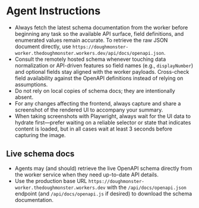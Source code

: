 # Agent Instructions
- Always fetch the latest schema documentation from the worker before beginning any task so the available API surface, field definitions, and enumerated values remain accurate. To retrieve the raw JSON document directly, use `https://doughmonster-worker.thedoughmonster.workers.dev/api/docs/openapi.json`.
- Consult the remotely hosted schema whenever touching data normalization or API-driven features so field names (e.g., `displayNumber`) and optional fields stay aligned with the worker payloads. Cross-check field availability against the OpenAPI definitions instead of relying on assumptions.
- Do not rely on local copies of schema docs; they are intentionally absent.
- For any changes affecting the frontend, always capture and share a screenshot of the rendered UI to accompany your summary.
- When taking screenshots with Playwright, always wait for the UI data to hydrate first—prefer waiting on a reliable selector or state that indicates content is loaded, but in all cases wait at least 3 seconds before capturing the image.

## Live schema docs

- Agents may (and should) retrieve the live OpenAPI schema directly from the worker service when they need up-to-date API details.
- Use the production base URL `https://doughmonster-worker.thedoughmonster.workers.dev` with the `/api/docs/openapi.json` endpoint (and `/api/docs/openapi.js` if desired) to download the schema documentation.
